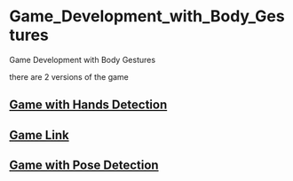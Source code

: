 # Game_Development_with_Body_Gestures
Game Development with Body Gestures

there are 2 versions of the game
## <a href="https://github.com/Sunil-Kumar-P/Game_Development_with_Body_Gestures/tree/main/Game_Development_with_Body_Gestures(Hands)">Game with Hands Detection</a>
## <a href="https://nimble-vacherin-6bd312.netlify.app/">Game Link</a>

## <a href="https://github.com/Sunil-Kumar-P/Game_Development_with_Body_Gestures/tree/main/Game_Development_with_Body_Gestures(Pose)">Game with Pose Detection</a>

